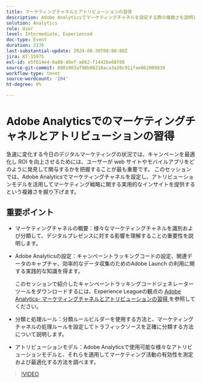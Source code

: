 ```yaml
---
title: マーケティングチャネルとアトリビューションの習得
description: Adobe Analyticsでマーケティングチャネルを設定する際の複雑さを説明します。 アトリビューションモデルを活用して、マーケティング戦略に関する実用的なインサイトを提供します。
solution: Analytics
role: User
level: Intermediate, Experienced
doc-type: Event
duration: 2176
last-substantial-update: 2024-08-30T00:00:00Z
jira: KT-15975
exl-id: e5f614e4-6a80-40ef-a662-f1442be68f08
source-git-commit: 0801003af98b08218aca3a20c911fae062009839
workflow-type: tm+mt
source-wordcount: '204'
ht-degree: 0%

---
```


# Adobe Analyticsでのマーケティングチャネルとアトリビューションの習得

急速に変化する今日のデジタルマーケティングの状況では、キャンペーンを最適化し ROI を向上させるためには、ユーザーが web サイトやモバイルアプリをどのように発見して関与するかを把握することが最も重要です。 このセッションでは、Adobe Analyticsでマーケティングチャネルを設定し、アトリビューションモデルを活用してマーケティング戦略に関する実用的なインサイトを提供するという複雑さを掘り下げます。

## 重要ポイント

* マーケティングチャネルの概要：様々なマーケティングチャネルを識別および分類して、デジタルプレゼンスに対する影響を理解することの重要性を説明します。
* Adobe Analyticsの設定：キャンペーントラッキングコードの設定、関連データのキャプチャ、効率的なデータ収集のためのAdobe Launch の利用に関する実践的な知識を得ます。

  このセッションで紹介したキャンペーントラッキングコードジェネレーターツールをダウンロードするには、Experience Leagueの観点の [Adobe Analytics- マーケティングチャネルとアトリビューションの習得 ](https://experienceleague.adobe.com/en/perspectives/mastering-adobe-analytics-marketing-channels-attribution) を参照してください。

* 分類と処理ルール：分類ルールビルダーを使用する方法と、マーケティングチャネルの処理ルールを設定してトラフィックソースを正確に分類する方法について説明します。
* アトリビューションモデル：Adobe Analyticsで使用可能な様々なアトリビューションモデルと、それらを適用してマーケティング活動の有効性を測定および最適化する方法を調べます。

>[!VIDEO](https://video.tv.adobe.com/v/3432747/?learn=on)
